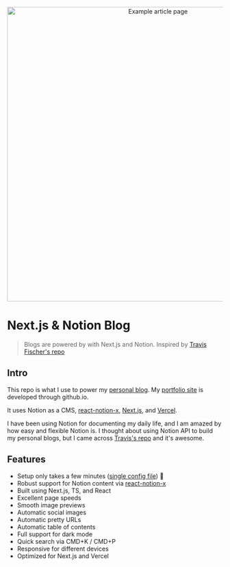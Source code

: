 <p align="center">
  <a href="https://ngocpham1994x.vercel.app/"><img src="https://i.ibb.co/HPh2XLX/blog-screenshot.jpg" alt="Example article page" width="689"></a>
</p>

# Next.js & Notion Blog

> Blogs are powered by with Next.js and Notion.
> Inspired by [Travis Fischer's repo](https://github.com/transitive-bullshit/nextjs-notion-starter-kit)

## Intro

This repo is what I use to power my [personal blog](ngocpham1994x.vercel.app). My [portfolio site](ngocpha1994x.github.io) is developed through github.io.

It uses Notion as a CMS, [react-notion-x](https://github.com/NotionX/react-notion-x), [Next.js](https://nextjs.org/), and [Vercel](https://vercel.com).

I have been using Notion for documenting my daily life, and I am amazed by how easy and flexible Notion is. I thought about using Notion API to build my personal blogs, but I came across [Travis's repo](https://github.com/transitive-bullshit/nextjs-notion-starter-kit) and it's awesome.

## Features

- Setup only takes a few minutes ([single config file](./site.config.ts)) 💪
- Robust support for Notion content via [react-notion-x](https://github.com/NotionX/react-notion-x)
- Built using Next.js, TS, and React
- Excellent page speeds
- Smooth image previews
- Automatic social images
- Automatic pretty URLs
- Automatic table of contents
- Full support for dark mode
- Quick search via CMD+K / CMD+P
- Responsive for different devices
- Optimized for Next.js and Vercel

